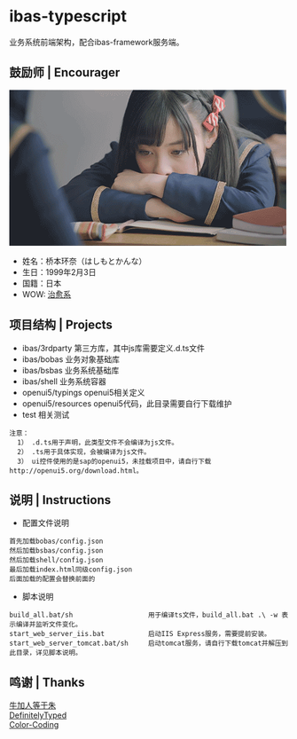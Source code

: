 # ibas-typescript
业务系统前端架构，配合ibas-framework服务端。

## 鼓励师 | Encourager
![](encourager.gif "はしもとかんな")
* 姓名：桥本环奈（はしもとかんな）
* 生日：1999年2月3日
* 国籍：日本
* WOW: [治愈系](http://www.bilibili.com/mobile/video/av1169895.html "B站指日可待")


## 项目结构 | Projects
* ibas/3rdparty      第三方库，其中js库需要定义.d.ts文件
* ibas/bobas         业务对象基础库
* ibas/bsbas         业务系统基础库
* ibas/shell         业务系统容器
* openui5/typings    openui5相关定义
* openui5/resources  openui5代码，此目录需要自行下载维护
* test               相关测试

~~~
注意：
  1） .d.ts用于声明，此类型文件不会编译为js文件。
  2） .ts用于具体实现，会被编译为js文件。
  3） ui控件使用的是sap的openui5，未挂载项目中，请自行下载http://openui5.org/download.html。
~~~

## 说明 | Instructions
* 配置文件说明
~~~
首先加载bobas/config.json
然后加载bsbas/config.json
然后加载shell/config.json
最后加载index.html同级config.json
后面加载的配置会替换前面的
~~~
* 脚本说明
~~~
build_all.bat/sh                   用于编译ts文件，build_all.bat .\ -w 表示编译并监听文件变化。
start_web_server_iis.bat           启动IIS Express服务，需要提前安装。
start_web_server_tomcat.bat/sh     启动tomcat服务，请自行下载tomcat并解压到此目录，详见脚本说明。
~~~

## 鸣谢 | Thanks
[牛加人等于朱](http://baike.baidu.com/view/1769.htm "NiurenZhu")<br>
[DefinitelyTyped](http://definitelytyped.org/ "TypeScript Definition")<br>
[Color-Coding](http://colorcoding.org/ "咔啦工作室")<br>
